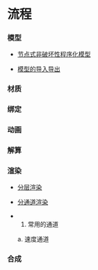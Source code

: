 # 流程

### 模型

* [节点式非破坏性程序化模型]()

* [模型的导入导出]()

### 材质

### 绑定

### 动画

### 解算

### 渲染

* [分层渲染]()

* [分通道渲染]()

*  1.  常用的通道

      a.  速度通道

### 合成

